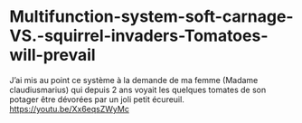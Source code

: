 # Multifunction-system-soft-carnage-VS.-squirrel-invaders-Tomatoes-will-prevail
J’ai mis au point ce système à la demande de ma femme (Madame claudiusmarius) qui depuis 2 ans voyait les quelques tomates de son potager être dévorées par un joli petit écureuil. https://youtu.be/Xx6eqsZWyMc
